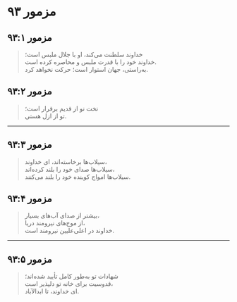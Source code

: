 # مزمور ۹۳

## مزمور ۹۳:۱

> خداوند سلطنت می‌کند، او با جلال ملبس است؛  
> خداوند خود را با قدرت ملبس و محاصره کرده است.  
> به‌راستی، جهان استوار است؛ حرکت نخواهد کرد.

## مزمور ۹۳:۲

> تخت تو از قدیم برقرار است؛  
> تو از ازل هستی.

---

## مزمور ۹۳:۳

> سیلاب‌ها برخاسته‌اند، ای خداوند،  
> سیلاب‌ها صدای خود را بلند کرده‌اند،  
> سیلاب‌ها امواج کوبنده خود را بلند می‌کنند.

## مزمور ۹۳:۴

> بیشتر از صدای آب‌های بسیار،  
> از موج‌های نیرومند دریا،  
> خداوند در اعلی‌علیین نیرومند است.

---

## مزمور ۹۳:۵

> شهادات تو به‌طور کامل تأیید شده‌اند؛  
> قدوسیت برای خانه تو دلپذیر است،  
> ای خداوند، تا ابدالآباد.
